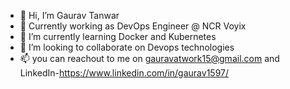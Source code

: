 - 👋 Hi, I’m Gaurav Tanwar
- 👀 Currently working as DevOps Engineer @ NCR Voyix
- 🌱 I’m currently learning Docker and Kubernetes
- 💞️ I’m looking to collaborate on Devops technologies
- 📫 you can reachout to me on gauravatwork15@gmail.com and LinkedIn-https://www.linkedin.com/in/gaurav1597/

<!---
GauravDevops15/GauravDevops15 is a ✨ special ✨ repository because its `README.md` (this file) appears on your GitHub profile.
You can click the Preview link to take a look at your changes.
--->
